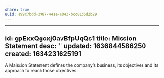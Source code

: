 ```yaml
---
share: true
uuid: e99c7bdd-3987-441e-a043-bcc81d6d2b29
---
```

---
id: gpExxQgcxj0avBfpUqQs1
title: Mission Statement
desc: ''
updated: 1636844586250
created: 1634231625191
---

A Maission Statement defines the company’s business, its objectives and its approach to reach those objectives.
